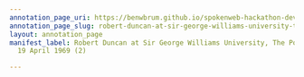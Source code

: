 ```yaml
---
annotation_page_uri: https://benwbrum.github.io/spokenweb-hackathon-development/annotations/robert-duncan-at-sir-george-williams-university-the-poetry-series-19-april-1969-2--canvas-1-audience.json
annotation_page_slug: robert-duncan-at-sir-george-williams-university-the-poetry-series-19-april-1969-2--canvas-1-audience
layout: annotation_page
manifest_label: Robert Duncan at Sir George Williams University, The Poetry Series,
  19 April 1969 (2)

---
```

